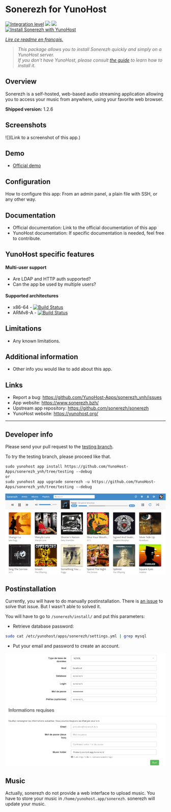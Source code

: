 # Sonerezh for YunoHost

[![Integration level](https://dash.yunohost.org/integration/sonerezh.svg)](https://dash.yunohost.org/appci/app/sonerezh) ![](https://ci-apps.yunohost.org/ci/badges/sonerezh.status.svg) ![](https://ci-apps.yunohost.org/ci/badges/sonerezh.maintain.svg)  
[![Install Sonerezh with YunoHost](https://install-app.yunohost.org/install-with-yunohost.png)](https://install-app.yunohost.org/?app=sonerezh)

*[Lire ce readme en français.](./README_fr.md)*

> *This package allows you to install Sonerezh quickly and simply on a YunoHost server.  
If you don't have YunoHost, please consult [the guide](https://yunohost.org/#/install) to learn how to install it.*

## Overview
Sonerezh is a self-hosted, web-based audio streaming application allowing you to access your music from anywhere, using your favorite web browser.

**Shipped version:** 1.2.6

## Screenshots

![](Link to a screenshot of this app.)

## Demo

* [Official demo](https://www.sonerezh.bzh/demo/login)

## Configuration

How to configure this app: From an admin panel, a plain file with SSH, or any other way.

## Documentation

 * Official documentation: Link to the official documentation of this app
 * YunoHost documentation: If specific documentation is needed, feel free to contribute.

## YunoHost specific features

#### Multi-user support

 * Are LDAP and HTTP auth supported?
 * Can the app be used by multiple users?

#### Supported architectures

* x86-64 - [![Build Status](https://ci-apps.yunohost.org/ci/logs/sonerezh%20%28Apps%29.svg)](https://ci-apps.yunohost.org/ci/apps/sonerezh/)
* ARMv8-A - [![Build Status](https://ci-apps-arm.yunohost.org/ci/logs/sonerezh%20%28Apps%29.svg)](https://ci-apps-arm.yunohost.org/ci/apps/sonerezh/)

## Limitations

* Any known limitations.

## Additional information

* Other info you would like to add about this app.

## Links

 * Report a bug: https://github.com/YunoHost-Apps/sonerezh_ynh/issues
 * App website: https://www.sonerezh.bzh/
 * Upstream app repository: https://github.com/sonerezh/sonerezh
 * YunoHost website: https://yunohost.org/

---

## Developer info

Please send your pull request to the [testing branch](https://github.com/YunoHost-Apps/sonerezh_ynh/tree/testing).

To try the testing branch, please proceed like that.
```
sudo yunohost app install https://github.com/YunoHost-Apps/sonerezh_ynh/tree/testing --debug
or
sudo yunohost app upgrade sonerezh -u https://github.com/YunoHost-Apps/sonerezh_ynh/tree/testing --debug
```



![sonerezh screenshots](screenshots.png)


## Postinstallation
Currently, you will have to do manually postinstallation.
There is [an issue](https://github.com/YunoHost-Apps/sonerezh_ynh/issues/1) to solve that issue. But I wasn't able to solved it.

You will have to go to `/sonerezh/install/` and put this parameters:

- Retrieve database password:
```bash
sudo cat /etc/yunohost/apps/sonerezh/settings.yml | grep mysql
```
- Put your email and password to create an account.

![Postinstall](postinstall.png)

## Music
Actually, sonerezh do not provide a web interface to upload music.
You have to store your music in `/home/yunohost.app/sonerezh`.
sonerezh will update your music.



